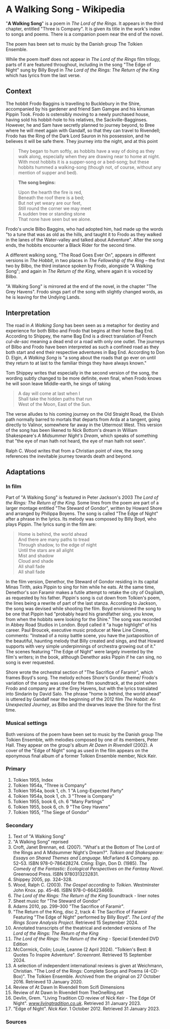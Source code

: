 # A Walking Song - Wikipedia

"**A Walking Song**" is a poem in *The Lord of the Rings*. It appears in the third chapter, entitled "Three is Company". It is given its title in the work's index to songs and poems. There is a companion poem near the end of the novel. 

The poem has been set to music by the Danish group The Tolkien Ensemble. 

While the poem itself does not appear in *The Lord of the Rings* film trilogy, parts of it are featured throughout, including in the song "The Edge of Night" sung by Billy Boyd in *The Lord of the Rings: The Return of the King* which has lyrics from the last verse. 

## Context

The hobbit Frodo Baggins is travelling to Bucklebury in the Shire, accompanied by his gardener and friend Sam Gamgee and his kinsman Pippin Took. Frodo is ostensibly moving to a newly purchased house, having sold his hobbit-hole to his relatives, the Sackville-Bagginses. However, he and Sam have secretly planned to journey beyond, to Bree where he will meet again with Gandalf, so that they can travel to Rivendell; Frodo has the Ring of the Dark Lord Sauron in his possession, and he believes it will be safe there. They journey into the night, and at this point 

> They began to hum softly, as hobbits have a way of doing as they walk along, especially when they are drawing near to home at night. With most hobbits it is a supper-song or a bed-song; but these hobbits hummed a walking-song (though not, of course, without any mention of supper and bed).

> **The song begins:** 
> 
> Upon the hearth the fire is red,  
> Beneath the roof there is a bed;  
> But not yet weary are our feet,  
> Still round the corner we may meet  
> A sudden tree or standing stone  
> That none have seen but we alone.

Frodo's uncle Bilbo Baggins, who had adopted him, had made up the words "to a tune that was as old as the hills, and taught it to Frodo as they walked in the lanes of the Water-valley and talked about Adventure". After the song ends, the hobbits encounter a Black Rider for the second time. 

A different walking song, "The Road Goes Ever On", appears in different versions in *The Hobbit*, in two places in *The Fellowship of the Ring* – the first two by Bilbo, the third instance spoken by Frodo, alongside "A Walking Song"; and again in *The Return of the King*, where again it is voiced by Bilbo. 

"A Walking Song" is mirrored at the end of the novel, in the chapter "The Grey Havens". Frodo sings part of the song with slightly changed words, as he is leaving for the Undying Lands. 

## Interpretation

The road in *A Walking Song* has been seen as a metaphor for destiny and experience for both Bilbo and Frodo that begins at their home Bag End. According to Shippey, the name Bag End is a direct translation of French *cul-de-sac* meaning a dead end or a road with only one outlet. The journeys of Bilbo and Frodo have been interpreted as such a confined road as they both start and end their respective adventures in Bag End. According to Don D. Elgin, *A Walking Song* is "a song about the roads that go ever on until they return to at last to the familiar things they have always known." 

Tom Shippey writes that especially in the second version of the song, the wording subtly changed to be more definite, even final, when Frodo knows he will soon leave Middle-earth, he sings of taking 

> A day will come at last when I  
> Shall take the hidden paths that run  
> West of the Moon, East of the Sun.

The verse alludes to his coming journey on the Old Straight Road, the Elvish path normally barred to mortals that departs from Arda at a tangent, going directly to Valinor, somewhere far away in the Uttermost West. This version of the song has been likened to Nick Bottom's dream in William Shakespeare's *A Midsummer Night's Dream*, which speaks of something that "the eye of man hath not heard, the eye of man hath not seen". 

Ralph C. Wood writes that from a Christian point of view, the song references the inevitable journey towards death and beyond. 

## Adaptations

### In film

Part of "A Walking Song" is featured in Peter Jackson's 2003 *The Lord of the Rings: The Return of the King*. Some lines from the poem are part of a larger montage entitled "The Steward of Gondor", written by Howard Shore and arranged by Philippa Boyens. The song is called "The Edge of Night" after a phrase in the lyrics. Its melody was composed by Billy Boyd, who plays Pippin. The lyrics sung in the film are: 

> Home is behind, the world ahead  
> And there are many paths to tread  
> Through shadow, to the edge of night  
> Until the stars are all alight  
> Mist and shadow  
> Cloud and shade  
> All shall fade  
> All shall fade

In the film version, Denethor, the Steward of Gondor residing in its capital Minas Tirith, asks Pippin to sing for him while he eats. At the same time, Denethor's son Faramir makes a futile attempt to retake the city of Osgiliath, as requested by his father. Pippin's song is cut down from Tolkien's poem, the lines being a rewrite of part of the last stanza. According to Jackson, the song was devised while shooting the film. Boyd envisioned the song to be one that Pippin had "probably heard his grandfather sing, you know, from when the hobbits were looking for the Shire." The song was recorded in Abbey Road Studios in London. Boyd called it "a huge highlight" of his career. Paul Broucek, executive music producer at New Line Cinema, comments: "Instead of a noisy battle scene, you have the juxtaposition of the beautiful, haunting melody that Billy created and sings, and that Howard supports with very simple underpinnings of orchestra growing out of it." The scenes featuring "The Edge of Night" were largely invented by the film's writers; in the book, although Denethor asks Pippin if he can sing, no song is ever requested. 

Shore wrote the orchestral section of "The Sacrifice of Faramir", which frames Boyd's song. The melody echoes Shore's Gondor theme/ Frodo's variation of the song was used for the film soundtrack, at the point when Frodo and company are at the Grey Havens, but with the lyrics translated into Sindarin by David Salo. The phrase "home is behind, the world ahead" is uttered by Gandalf near the beginning of the 2012 film *The Hobbit: An Unexpected Journey*, as Bilbo and the dwarves leave the Shire for the first time. 

### Musical settings

Both versions of the poem have been set to music by the Danish group The Tolkien Ensemble, with melodies composed by one of its members, Peter Hall. They appear on the group's album *At Dawn in Rivendell* (2002). A cover of the "Edge of Night" song as used in the film appears on the eponymous final album of a former Tolkien Ensemble member, Nick Keir. 

### Primary

1. Tolkien 1955, Index
2. Tolkien 1954a, "Three is Company"
3. Tolkien 1954a, book 1, ch. 1 "A Long-Expected Party"
4. Tolkien 1954a, book 1, ch. 3 "Three is Company"
5. Tolkien 1955, book 6, ch. 6 "Many Partings"
6. Tolkien 1955, book 6, ch. 9 "The Grey Havens"
7. Tolkien 1955, "The Siege of Gondor"

### Secondary

1. Text of "A Walking Song"
2. "A Walking Song" reprised
3. Croft, Janet Brennan, ed. (2007). "What's at the Bottom of The Lord of the Rings and A Midsummer Night's Dream?". *Tolkien and Shakespeare: Essays on Shared Themes and Language*. McFarland & Company. pp. 52–53. ISBN 978-0-786428274. Citing: Elgin, Don D. (1985). *The Comedy of the Fantastic: Ecological Perspectives on the Fantasy Novel*. Greenwood Press. ISBN 9780313232831.
4. Shippey 2005, pp. 324–328.
5. Wood, Ralph C. (2003). *The Gospel according to Tolkien*. Westminster John Knox. pp. 45–46. ISBN 978-0-664234669.
6. *The Lord of the Rings: The Return of the King* Soundtrack - liner notes
7. Sheet music for "The Steward of Gondor"
8. Adams 2010, pp. 299–300 "The Sacrifice of Faramir".
9. "The Return of the King, disc 2, track 4: The Sacrifice of Faramir Featuring "The Edge of Night" performed by Billy Boyd". *The Lord of the Rings Score Analysis Project*. Retrieved 15 September 2024.
10. Annotated transcripts of the theatrical and extended versions of *The Lord of the Rings: The Return of the King*
11. *The Lord of the Rings: The Return of the King* \- Special Extended DVD Edition
12. McCormick, Colin; Louie, Leanne (2 April 2024). "Tolkien's Best: 8 Quotes To Inspire Adventure". *Screenrant*. Retrieved 15 September 2024.
13. A selection of independent international reviews is given at Weichmann, Christian. "The Lord of the Rings: Complete Songs and Poems (4-CD-Box)". The Tolkien Ensemble. Archived from the original on 27 October 2016. Retrieved 13 January 2020.
14. Review of At Dawn In Rivendell from Scifi Dimensions
15. Review of At Dawn In Rivendell from TheOneRing.net
16. Devlin, Grem. "Living Tradition CD review of Nick Keir - The Edge Of Night". *www.livingtradition.co.uk*. Retrieved 31 January 2023.
17. "Edge of Night". *Nick Keir*. 1 October 2012. Retrieved 31 January 2023.

### Sources
